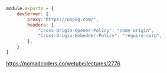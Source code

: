 ```javascript
module.exports = {
    devServer: {
        proxy:"https://unpkg.com/",
        headers: {
            "Cross-Origin-Opener-Policy": "same-origin",
            "Cross-Origin-Embedder-Policy": "require-corp",
        },
    }
}
```

https://nomadcoders.co/wetube/lectures/2776